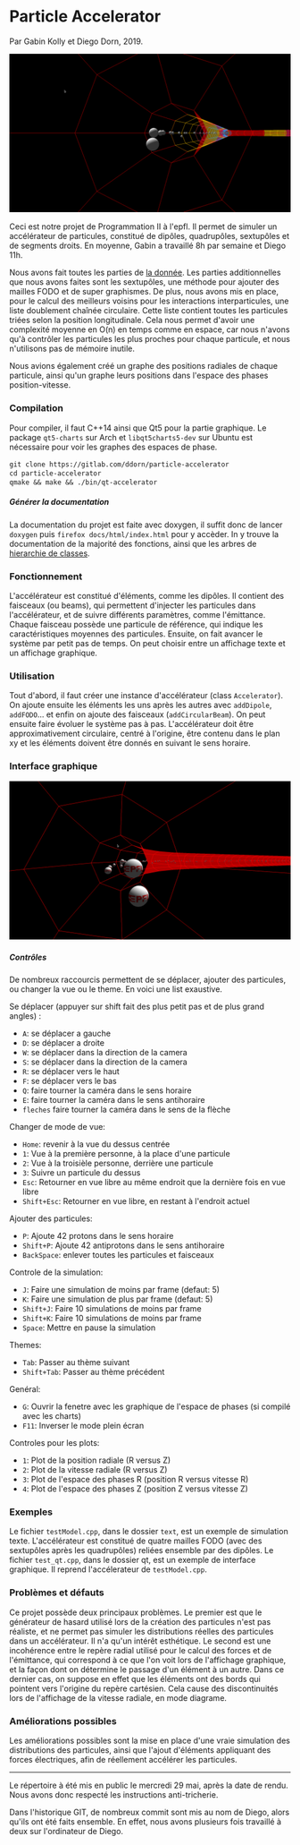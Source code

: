 # Particle Accelerator
Par Gabin Kolly et Diego Dorn, 2019.

![](assets/presentation.png)

Ceci est notre projet de Programmation II à l'epfl. 
Il permet de simuler un accélérateur de particules,
constitué de dipôles, quadrupôles, sextupôles et de segments droits.
En moyenne, Gabin a travaillé 8h par semaine et
Diego 11h.


Nous avons fait toutes les parties de [la donnée](https://progmaph.epfl.ch/?content=projet/administration.php&today=2019-05-28&miniref=0&resume1=0&series1=0). Les parties additionnelles
que nous avons faites sont les sextupôles, une méthode pour ajouter des mailles
FODO et de super graphismes. 
De plus, nous avons mis en place, pour le calcul
des meilleurs voisins pour les interactions interparticules, une liste
doublement chaînée circulaire. Cette liste contient toutes les particules
triées selon la position longitudinale. Cela nous permet d'avoir 
une complexité moyenne en O(n) en temps comme en espace, car nous n'avons qu'à 
contrôler les particules les plus proches pour chaque particule,
et nous n'utilisons pas de mémoire inutile.

Nous avions également créé un graphe des positions radiales de chaque particule,
ainsi qu'un graphe leurs positions dans l'espace des phases position-vitesse.

### Compilation
Pour compiler, il faut C++14 ainsi que Qt5 pour la partie graphique. Le package `qt5-charts` sur Arch et `libqt5charts5-dev` sur Ubuntu est nécessaire pour voir les graphes des espaces de phase.
    
    git clone https://gitlab.com/ddorn/particle-accelerator
    cd particle-accelerator
    qmake && make && ./bin/qt-accelerator

##### Générer la documentation

La documentation du projet est faite avec doxygen, il suffit donc de lancer `doxygen`
puis `firefox docs/html/index.html` pour y accèder. In y trouve la documentation de la majorité des fonctions, ainsi que les arbres de [hierarchie de classes](./docs/html/inherits.html).
    
### Fonctionnement
L'accélérateur est constitué d'éléments, comme les dipôles. Il contient des faisceaux (ou beams), qui
permettent d'injecter les particules dans l'accélérateur, et de suivre différents paramètres, comme l'émittance.
Chaque faisceau possède une particule de référence, qui indique les caractéristiques moyennes des particules.
Ensuite, on fait avancer le système par petit pas de temps. On peut choisir entre un affichage texte et
un affichage graphique.

### Utilisation

Tout d'abord, il faut créer une instance d'accélérateur (class `Accelerator`). 
On ajoute ensuite les éléments les uns après les autres avec `addDipole`, `addFODO`... 
et enfin on ajoute des faisceaux (`addCircularBeam`). On peut ensuite faire évoluer le système
pas à pas. L'accélérateur doit être approximativement circulaire, centré à l'origine, être contenu dans
le plan xy et les éléments doivent être donnés en suivant le sens horaire.

### Interface graphique
![](assets/accel-epfl.png)


##### Contrôles
De nombreux raccourcis permettent de se déplacer, ajouter des particules, ou changer la vue ou le theme. En voici une list exaustive.

Se déplacer (appuyer sur shift fait des plus petit pas et de plus grand angles) :
 - `A`: se déplacer a gauche
 - `D`: se déplacer a droite
 - `W`: se déplacer dans la direction de la camera
 - `S`: se déplacer dans la direction de la camera
 - `R`: se déplacer vers le haut
 - `F`: se déplacer vers le bas
 - `Q`: faire tourner la caméra dans le sens horaire
 - `E`: faire tourner la caméra dans le sens antihoraire
 - `fleches` faire tourner la caméra dans le sens de la flèche

Changer de mode de vue:
 - `Home`: revenir à la vue du dessus centrée
 - `1`: Vue à la première personne, à la place d'une particule 
 - `2`: Vue à la troisièle personne, derrière une particule 
 - `3`: Suivre un particule du dessus
 - `Esc`: Retourner en vue libre au même endroit que la dernière fois en vue libre
 - `Shift+Esc`: Retourner en vue libre, en restant à l'endroit actuel
 
Ajouter des particules:
 - `P`: Ajoute 42 protons dans le sens horaire
 - `Shift+P`: Ajoute 42 antiprotons dans le sens antihoraire
 - `BackSpace`: enlever toutes les particules et faisceaux
 
Controle de la simulation:
 - `J`: Faire une simulation de moins par frame (defaut: 5)
 - `K`: Faire une simulation de plus par frame (defaut: 5)
 - `Shift+J`: Faire 10 simulations de moins par frame
 - `Shift+K`: Faire 10 simulations de moins par frame
 - `Space`: Mettre en pause la simulation
 
Themes:
 - `Tab`: Passer au thème suivant
 - `Shift+Tab`: Passer au thème précédent
 
Genéral:
 - `G`: Ouvrir la fenetre avec les graphique de l'espace de phases (si compilé avec les charts)
 - `F11`: Inverser le mode plein écran
 
Controles pour les plots:
 - `1`: Plot de la position radiale (R versus Z)
 - `2`: Plot de la vitesse radiale (R versus Z)
 - `3`: Plot de l'espace des phases R (position R versus vitesse R)
 - `4`: Plot de l'espace des phases Z (position Z versus vitesse Z)
 
 



### Exemples


Le fichier `testModel.cpp`, dans le dossier `text`, est un exemple de simulation texte. L'accélérateur est constitué de quatre mailles FODO 
(avec des sextupôles après les quadrupôles) reliées ensemble par des dipôles.
Le fichier `test_qt.cpp`, dans le dossier qt, est un exemple de
interface graphique. Il reprend l'accélerateur de `testModel.cpp`.

### Problèmes et défauts
 Ce projet possède deux principaux problèmes. Le premier est que le générateur de hasard utilisé lors de la
 création des particules n'est pas réaliste, et ne permet pas simuler les distributions réelles des
 particules dans un accélérateur. Il n'a qu'un intérêt esthétique. Le second est une incohérence
 entre le repère radial utilisé pour le calcul des forces et de l'émittance, qui correspond à ce que
 l'on voit lors de l'affichage graphique, et la façon dont on détermine le passage d'un élément à un
 autre. Dans ce dernier cas, on suppose en effet que les éléments ont des bords qui pointent vers
 l'origine du repère cartésien. Cela cause des discontinuités lors de l'affichage
 de la vitesse radiale, en mode diagrame.

### Améliorations possibles
 Les améliorations possibles sont la mise en place d'une vraie simulation des distributions 
 des particules, ainsi que l'ajout d'éléments appliquant des forces électriques, 
 afin de réellement accélérer les particules.


--- 
Le répertoire à été mis en public le mercredi 29 mai, après la date de rendu.
Nous avons donc respecté les instructions anti-tricherie.

Dans l'historique GIT, de nombreux commit sont mis au nom de Diego, alors qu'ils ont été
faits ensemble. En effet, nous avons plusieurs fois travaillé à deux sur l'ordinateur 
de Diego.
